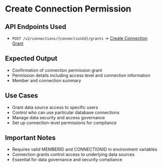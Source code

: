 # Create Connection Permission

## API Endpoints Used

- `POST /v2/connections/{connectionId}/grants` → [Create Connection Grant](https://help.sigmacomputing.com/reference/createconnectiongrant)

## Expected Output

- Confirmation of connection permission grant
- Permission details including access level and connection information
- Member and connection summary

## Use Cases

- Grant data source access to specific users
- Control who can use particular database connections
- Manage data security and access governance
- Set up connection-level permissions for compliance

## Important Notes

- Requires valid MEMBERID and CONNECTIONID in environment variables
- Connection grants control access to underlying data sources
- Essential for data governance and security compliance